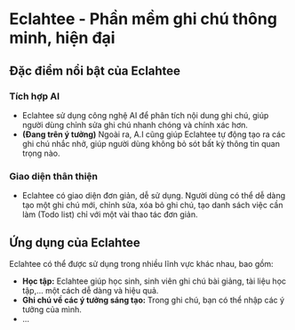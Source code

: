 # **Eclahtee - Phần mềm ghi chú thông minh, hiện đại**

## **Đặc điểm nổi bật của Eclahtee**

  ### **Tích hợp AI** 
  * Eclahtee sử dụng công nghệ AI để phân tích nội dung ghi chú, giúp người dùng chỉnh sửa ghi chú nhanh chóng và chính xác hơn.
  * **(Đang trên ý tưởng)** Ngoài ra, A.I cũng giúp Eclahtee tự động tạo ra các ghi chú nhắc nhở, giúp người dùng không bỏ sót bất kỳ thông tin quan trọng nào.

  ### **Giao diện thân thiện** 
  * Eclahtee có giao diện đơn giản, dễ sử dụng. Người dùng có thể dễ dàng tạo một ghi chú mới, chỉnh sửa, xóa bỏ ghi chú, tạo danh sách việc cần làm (Todo list) chỉ với một vài thao tác đơn giản.

## **Ứng dụng của Eclahtee**

Eclahtee có thể được sử dụng trong nhiều lĩnh vực khác nhau, bao gồm:

  * **Học tập:** Eclahtee giúp học sinh, sinh viên ghi chú bài giảng, tài liệu học tập,... một cách dễ dàng và hiệu quả.
  * **Ghi chú về các ý tưởng sáng tạo:** Trong ghi chú, bạn có thể nhập các ý tưởng của mình.
  * ...
